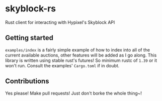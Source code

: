 # skyblock-rs
Rust client for interacting with Hypixel's Skyblock API

## Getting started
`examples/index` is a fairly simple example of how to index into all of the current available auctions, other features will be added as I go along. This library is written using stable rust's futures! So minimum rustc of `1.39` or it won't run. Consult the examples' `Cargo.toml` if in doubt.

## Contributions
Yes please! Make pull requests! Just don't borke the whole thing~!
